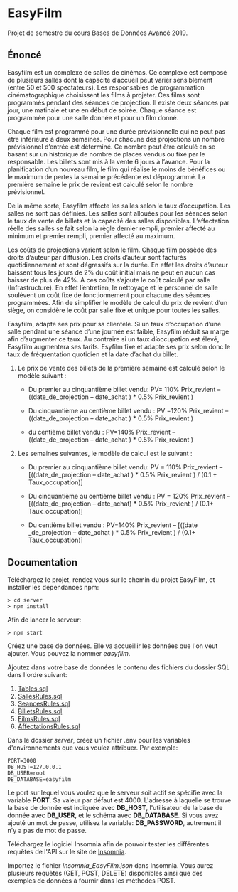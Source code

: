 # EasyFilm

Projet de semestre du cours Bases de Données Avancé 2019.

## Énoncé

Easyfilm est un complexe de salles de cinémas. Ce complexe est composé de plusieurs salles dont la capacité d’accueil peut varier sensiblement (entre 50 et 500 spectateurs). Les responsables de programmation cinématographique choisissent les films à projeter. Ces films sont programmés pendant des séances de projection. Il existe deux séances par jour, une matinale et une en début de soirée. Chaque séance est programmée pour une salle donnée et pour un film donné.

Chaque film est programmé pour une durée prévisionnelle qui ne peut pas être inférieure à deux semaines. Pour chacune des projections un nombre prévisionnel d’entrée est déterminé. Ce nombre peut être calculé en se basant sur un historique de nombre de places vendus ou fixé par le responsable. Les billets sont mis à la vente 6 jours à l’avance. Pour la planification d’un nouveau film, le film qui réalise le moins de bénéfices ou le maximum de pertes la semaine précédente est déprogrammé. La première semaine le prix de revient est calculé selon le nombre prévisionnel.

De la même sorte, Easyfilm affecte les salles selon le taux d’occupation. Les salles ne sont pas définies. Les salles sont allouées pour les séances selon le taux de vente de billets et la capacité des salles disponibles. L’affectation réelle des salles se fait selon la règle dernier rempli, premier affecté au minimum et premier rempli, premier affecté au maximum.

Les coûts de projections varient selon le film. Chaque film possède des droits d’auteur par diffusion. Les droits d’auteur sont facturés quotidiennement et sont dégressifs sur la durée. En effet les droits d’auteur baissent tous les jours de 2% du coût initial mais ne peut en aucun cas baisser de plus de 42%. A ces coûts s’ajoute le coût calculé par salle (Infrastructure). En effet l’entretien, le nettoyage et le personnel de salle soulèvent un coût fixe de fonctionnement pour chacune des séances programmées. Afin de simplifier le modèle de calcul du prix de revient d’un siège, on considère le coût par salle fixe et unique pour toutes les salles.

Easyfilm, adapte ses prix pour sa clientèle. Si un taux d’occupation d’une salle pendant une séance d’une journée est faible, Easyfilm réduit sa marge afin d’augmenter ce taux. Au contraire si un taux d’occupation est élevé, Easyfilm augmentera ses tarifs. Esyfilm fixe et adapte ses prix selon donc le taux de fréquentation quotidien et la date d’achat du billet.

1. Le prix de vente des billets de la première semaine est calculé selon le modèle suivant :

    - Du premier au cinquantième billet vendu: PV= 110% Prix_revient – ((date_de_projection – date_achat ) \* 0.5% Prix_revient )

    - Du cinquantième au centième billet vendu : PV =120% Prix_revient – ((date_de_projection – date_achat ) \* 0.5% Prix_revient )

    - du centième billet vendu : PV=140% Prix_revient – ((date_de_projection – date_achat ) \* 0.5% Prix_revient )

2. Les semaines suivantes, le modèle de calcul est le suivant :

    - Du premier au cinquantième billet vendu: PV = 110% Prix_revient – [((date_de_projection – date_achat ) * 0.5% Prix_revient ) / (0.1 + Taux_occupation)]

    - Du cinquantième au centième billet vendu : PV = 120% Prix_revient – [((date_de_projection – date_achat) * 0.5% Prix_revient ) / (0.1+ Taux_occupation)]

    - Du centième billet vendu : PV=140% Prix_revient – [((date _de_projection – date_achat ) * 0.5% Prix_revient ) / (0.1+ Taux_occupation)]

## Documentation

Téléchargez le projet, rendez vous sur le chemin du projet EasyFilm, et installer les dépendances npm:

    > cd server
    > npm install

Afin de lancer le serveur:

    > npm start

Créez une base de données. Elle va accueillir les données que l'on veut ajouter. Vous pouvez la nommer _easyfilm_.

Ajoutez dans votre base de données le contenu des fichiers du dossier SQL dans l'ordre suivant:

1. [Tables.sql](https://github.com/granpepito/EasyFilm/blob/master/SQL/Tables.sql)
2. [SallesRules.sql](https://github.com/granpepito/EasyFilm/blob/master/SQL/SallesRules.sql)
3. [SeancesRules.sql](https://github.com/granpepito/EasyFilm/blob/master/SQL/SeancesRules.sql)
4. [BilletsRules.sql](https://github.com/granpepito/EasyFilm/blob/master/SQL/BilletsRules.sql)
5. [FilmsRules.sql](https://github.com/granpepito/EasyFilm/blob/master/SQL/FilmsRules.sql)
6. [AffectationsRules.sql](https://github.com/granpepito/EasyFilm/blob/master/SQL/AffectationsRules.sql)

Dans le dossier _server_, créez un fichier .env pour les variables d'environnements que vous voulez attribuer. Par exemple:

    PORT=3000
    DB_HOST=127.0.0.1
    DB_USER=root
    DB_DATABASE=easyfilm

Le port sur lequel vous voulez que le serveur soit actif se spécifie avec la variable **PORT**. Sa valeur par défaut est 4000.
L'adresse à laquelle se trouve la base de donnée est indiquée avec **DB_HOST**, l'utilisateur de la base de donnée avec **DB_USER**, et le schéma avec **DB_DATABASE**.
Si vous avez ajouté un mot de passe, utilisez la variable: **DB_PASSWORD**, autrement il n'y a pas de mot de passe.

Téléchargez le logiciel Insomnia afin de pouvoir tester les différentes requêtes de l'API
sur le site de [Insomnia](https://insomnia.rest).

Importez le fichier _Insomnia_EasyFilm.json_ dans Insomnia. Vous aurez plusieurs requêtes (GET, POST, DELETE) disponibles ainsi que des exemples de données à fournir dans les méthodes POST.
